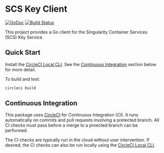 # SCS Key Client

[![GoDoc](https://godoc.org/github.com/sylabs/scs-key-client?status.svg)](https://godoc.org/github.com/sylabs/scs-key-client)
[![Build Status](https://circleci.com/gh/sylabs/scs-key-client.svg?style=shield)](https://circleci.com/gh/sylabs/workflows/scs-key-client)

This project provides a Go client for the Singularity Container Services (SCS) Key Service.

## Quick Start

Install the [CircleCI Local CLI](https://circleci.com/docs/2.0/local-cli/). See the [Continuous Integration](#continuous-integration) section below for more detail.

To build and test:

```sh
circleci build
```

## Continuous Integration

This package uses [CircleCI](https://circleci.com) for Continuous Integration (CI). It runs automatically on commits and pull requests involving a protected branch. All CI checks must pass before a merge to a proected branch can be performed.

The CI checks are typically run in the cloud without user intervention. If desired, the CI checks can also be run locally using the [CircleCI Local CLI](https://circleci.com/docs/2.0/local-cli/).
